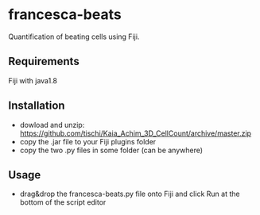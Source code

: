 # francesca-beats

Quantification of beating cells using Fiji.

## Requirements

Fiji with java1.8

## Installation

- dowload and unzip: https://github.com/tischi/Kaia_Achim_3D_CellCount/archive/master.zip
- copy the .jar file to your Fiji plugins folder
- copy the two .py files in some folder (can be anywhere)

## Usage

- drag&drop the francesca-beats.py file onto Fiji and click Run at the bottom of the script editor
